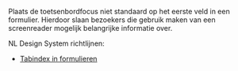 <!-- @license CC0-1.0 -->

Plaats de toetsenbordfocus niet standaard op het eerste veld in een formulier. Hierdoor slaan bezoekers die gebruik maken van een screenreader mogelijk belangrijke informatie over.

NL Design System richtlijnen:

- [Tabindex in formulieren](/richtlijnen/formulieren/toetsenbord/tabindex/)
